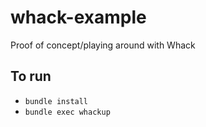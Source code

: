 # whack-example

Proof of concept/playing around with Whack

## To run

- `bundle install`
- `bundle exec whackup`
